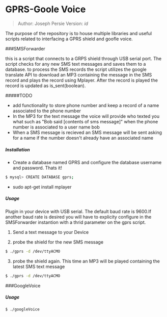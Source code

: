 # GPRS-Goole Voice

> Author: Joseph Persie
> Version: $id$

The purpose of the repository is to house multiple libraries and useful scripts related to interfacing a GPRS shield and goofle voice.

###SMSForwarder

this is a script that connects to a GRPS shield through USB serial port. The script checks for any new SMS text messages and saves them to a database. to process the SMS records the script utilizes the google translate API to download an MP3 containing the message in the SMS record and plays the record using Mplayer. After the record is played the record is updated as is_sent(boolean).

#####TODO

* add functionality to store phone number and keep a record of a name associated to the phone number
* In the MP3 for the text message the voice will provide who texted you what such as "Bob said [contents of sms message]" when the phone number is associated to a user name bob
* When a SMS message is recieved an SMS message will be sent asking for a name if the number doesn't already have an associated name

##### Installation

* Create a database named GPRS and configure the database username and password. Thats it!

```sh
$ mysql> CREATE DATABASE gprs;
```

* sudo apt-get install mplayer

##### Usage

Plugin in your device with USB serial. The default baud rate is 9600.If another baud rate is desired you will have to explicity configure in the SMSForwarder instantion with a thrid parameter on the gprs script.

1) Send a text message to your Device

2) probe the shield for the new SMS message

```sh
$ ./gprs -d /dev/ttyACMO
```

3) probe the shield again. This time an MP3 will be played containing the latest SMS text message

```sh
$ ./gprs -d /dev/ttyACMO
```

###GoogleVoice

##### Usage

```sh
$ ./googleVoice




